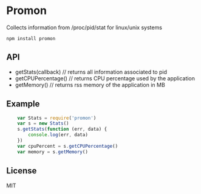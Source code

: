 # Promon
Collects information from /proc/pid/stat for linux/unix systems

```
npm install promon
```


## API
- getStats(callback)	// returns all information associated to pid
- getCPUPercentage() // returns CPU percentage used by the application
- getMemory() // returns rss memory of the application in MB

## Example
```js
	var Stats = require('promon')
	var s = new Stats()
	s.getStats(function (err, data) {
		console.log(err, data)
	})
	var cpuPercent = s.getCPUPercentage()
	var memory = s.getMemory()

```

## License
MIT